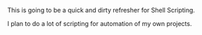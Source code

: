 This is going to be a quick and dirty refresher for Shell Scripting. 

I plan to do a lot of scripting for automation of my own projects. 
